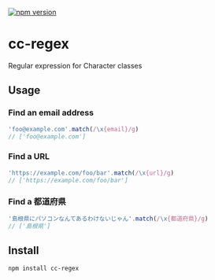 [![npm version](https://badge.fury.io/js/cc-regex.svg)](https://badge.fury.io/js/cc-regex)

# cc-regex
Regular expression for Character classes

## Usage

### Find an email address

```javascript
'foo@example.com'.match(/\x{email}/g)
// ['foo@example.com']
```

### Find a URL

```javascript
'https://example.com/foo/bar'.match(/\x{url}/g)
// ['https://example.com/foo/bar']
```

### Find a 都道府県

```javascript
'島根県にパソコンなんてあるわけないじゃん'.match(/\x{都道府県}/g)
// ['島根県']
```

## Install

```bash
npm install cc-regex
```
